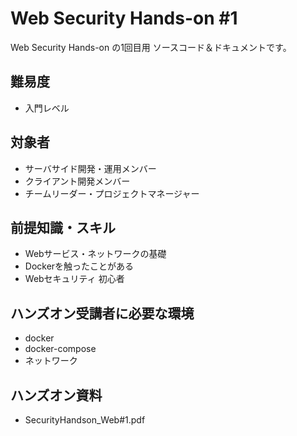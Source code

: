 # Web Security Hands-on #1

Web Security Hands-on の1回目用 ソースコード＆ドキュメントです。  

## 難易度

* 入門レベル

## 対象者

* サーバサイド開発・運用メンバー
* クライアント開発メンバー
* チームリーダー・プロジェクトマネージャー

## 前提知識・スキル

* Webサービス・ネットワークの基礎
* Dockerを触ったことがある
* Webセキュリティ 初心者

## ハンズオン受講者に必要な環境

* docker
* docker-compose
* ネットワーク

## ハンズオン資料

* SecurityHandson_Web#1.pdf
